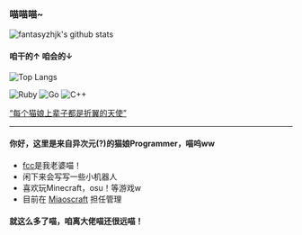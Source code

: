 ### 喵喵喵~

![fantasyzhjk's github stats](https://github-readme-stats.vercel.app/api?username=fantasyzhjk&show_icons=true&count_private=true&include_all_commits=true&bg_color=30,e96443,904e95&title_color=fff&text_color=fff&icon_color=79ff97)
#### 咱干的↑ 咱会的↓

![Top Langs](https://github-readme-stats.vercel.app/api/top-langs/?username=fantasyzhjk&layout=compact&bg_color=30,e96443,904e95&title_color=fff&text_color=fff&hide=batchfile)

![Ruby](https://img.shields.io/badge/-Ruby-CC342D?style=flat-square&logo=Ruby&labelColor=CC342D&logoColor=fff)
![Go](https://img.shields.io/badge/-Go-00ADD8?style=flat-square&logo=Go&labelColor=00ADD8&logoColor=fff)
![C++](https://img.shields.io/badge/-C++-888?style=flat-square)

[“每个猫娘上辈子都是折翼的天使”](https://fantasyzhjk.top)

----

#### 你好，这里是来自异次元(?)的猫娘Programmer，喵呜ww

- [fcc](https://github.com/Amazefcc233)是我老婆喵！
- 闲下来会写写一些小机器人
- 喜欢玩Minecraft，osu！等游戏w
- 目前在 [Miaoscraft](https://miaoscraft.cn/) 担任管理

#### 就这么多了喵，咱离大佬喵还很远喵！
